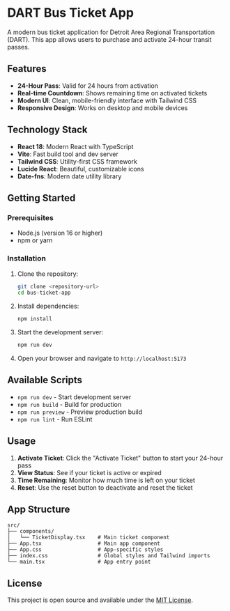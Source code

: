 # DART Bus Ticket App

A modern bus ticket application for Detroit Area Regional Transportation (DART). This app allows users to purchase and activate 24-hour transit passes.

## Features

- **24-Hour Pass**: Valid for 24 hours from activation
- **Real-time Countdown**: Shows remaining time on activated tickets
- **Modern UI**: Clean, mobile-friendly interface with Tailwind CSS
- **Responsive Design**: Works on desktop and mobile devices

## Technology Stack

- **React 18**: Modern React with TypeScript
- **Vite**: Fast build tool and dev server
- **Tailwind CSS**: Utility-first CSS framework
- **Lucide React**: Beautiful, customizable icons
- **Date-fns**: Modern date utility library

## Getting Started

### Prerequisites

- Node.js (version 16 or higher)
- npm or yarn

### Installation

1. Clone the repository:
   ```bash
   git clone <repository-url>
   cd bus-ticket-app
   ```

2. Install dependencies:
   ```bash
   npm install
   ```

3. Start the development server:
   ```bash
   npm run dev
   ```

4. Open your browser and navigate to `http://localhost:5173`

## Available Scripts

- `npm run dev` - Start development server
- `npm run build` - Build for production
- `npm run preview` - Preview production build
- `npm run lint` - Run ESLint

## Usage

1. **Activate Ticket**: Click the "Activate Ticket" button to start your 24-hour pass
2. **View Status**: See if your ticket is active or expired
3. **Time Remaining**: Monitor how much time is left on your ticket
4. **Reset**: Use the reset button to deactivate and reset the ticket

## App Structure

```
src/
├── components/
│   └── TicketDisplay.tsx    # Main ticket component
├── App.tsx                  # Main app component
├── App.css                  # App-specific styles
├── index.css                # Global styles and Tailwind imports
└── main.tsx                 # App entry point
```

## License

This project is open source and available under the [MIT License](LICENSE).